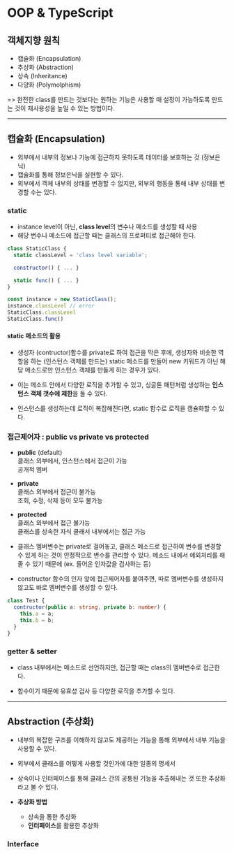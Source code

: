 # OOP & TypeScript

## 객체지향 원칙

- 캡슐화 (Encapsulation)
- 추상화 (Abstraction)
- 상속 (Inheritance)
- 다양화 (Polymolphism)

=> 완전한 class를 만드는 것보다는 원하는 기능은 사용할 때 설정이 가능하도록 만드는 것이 재사용성을 높일 수 있는 방법이다.

---

## 캡슐화 (Encapsulation)

- 외부에서 내부의 정보나 기능에 접근하지 못하도록 데이터를 보호하는 것 (정보은닉)
- 캡슐화를 통해 정보은닉을 실현할 수 있다.
- 외부에서 객체 내부의 상태를 변경할 수 없지만, 외부의 행동을 통해 내부 상태를 변경할 수는 있다.

### static

- instance level이 아닌, **class level**의 변수나 메소드를 생성할 때 사용
- 해당 변수나 메소드에 접근할 때는 클래스의 프로퍼티로 접근해야 한다.

```js
class StaticClass {
  static classLevel = 'class level variable';

  constructor() { ... }

  static func() { ... }
}

const instance = new StaticClass();
instance.classLevel // error
StaticClass.classLevel
StaticClass.func()
```

#### static 메소드의 활용

- 생성자 (contructor)함수를 private로 하여 접근을 막은 후에, 생성자와 비슷한 역할을 하는 (인스턴스 객체를 만드는) static 메소드를 만들어 new 키워드가 아닌 해당 메소드로만 인스턴스 객체를 만들게 하는 경우가 있다.

- 이는 메소드 안에서 다양한 로직을 추가할 수 있고, 싱글톤 패턴처럼 생성하는 **인스턴스 객체 갯수에 제한**을 둘 수 있다.

- 인스턴스를 생성하는데 로직이 복잡해진다면, static 함수로 로직을 캡슐화할 수 있다.

### 접근제어자 : public vs private vs protected

- **public** (default)  
  클래스 외부에서, 인스턴스에서 접근이 가능  
  공개적 멤버

- **private**  
  클래스 외부에서 접근이 불가능  
  조회, 수정, 삭제 등이 모두 불가능

- **protected**  
  클래스 외부에서 접근 불가능  
  클래스를 상속한 자식 클래서 내부에서는 접근 가능

- 클래스 멤버변수는 private로 걸어놓고, 클래스 메소드로 접근하여 변수를 변경할 수 있게 하는 것이 안정적으로 변수를 관리할 수 있다. 메소드 내에서 예외처리를 해줄 수 있기 때문에 (ex. 들어온 인자값을 검사하는 등)

- constructor 함수의 인자 앞에 접근제어자를 붙여주면, 따로 멤버변수를 생성하지 않고도 바로 멤버변수를 생성할 수 있다.

```ts
class Test {
  contructor(public a: string, private b: number) {
    this.a = a;
    this.b = b;
  }
}
```

### getter & setter

- class 내부에서는 메소드로 선언하지만, 접근할 때는 class의 멤버변수로 접근한다.

- 함수이기 때문에 유효성 검사 등 다양한 로직을 추가할 수 있다.

---

## Abstraction (추상화)

- 내부의 복잡한 구조를 이해하지 않고도 제공하는 기능을 통해 외부에서 내부 기능을 사용할 수 있다.

- 외부에서 클래스를 어떻게 사용할 것인가에 대한 일종의 명세서

- 상속이나 인터페이스를 통해 클래스 간의 공통된 기능을 추출해내는 것 또한 추상화라고 볼 수 있다.

- **추상화 방법**
  - 상속을 통한 추상화
  - **인터페이스**를 활용한 추상화

### Interface
